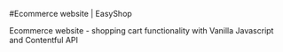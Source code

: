 #Ecommerce website | EasyShop

Ecommerce website - shopping cart functionality with Vanilla Javascript and Contentful API
